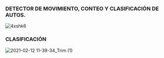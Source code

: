 ### DETECTOR DE MOVIMIENTO, CONTEO Y CLASIFICACIÓN DE AUTOS.
![4xshk6](https://user-images.githubusercontent.com/66838187/107797742-4b56d280-6d29-11eb-998a-35aecf25e3d4.gif)
### CLASIFICACIÓN
![2021-02-12 11-39-34_Trim (1)](https://user-images.githubusercontent.com/66838187/107802182-0766cc00-6d2f-11eb-8340-43fe5d776775.gif)
